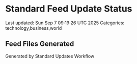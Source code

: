 # Standard Feed Update Status
Last updated: Sun Sep  7 09:19:26 UTC 2025
Categories: technology,business,world

## Feed Files Generated

Generated by Standard Updates Workflow
